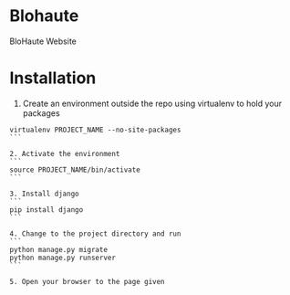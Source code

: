 Blohaute
========

BloHaute Website

Installation
============

1. Create an environment outside the repo using virtualenv to hold your packages
````
virtualenv PROJECT_NAME --no-site-packages
```

2. Activate the environment
```
source PROJECT_NAME/bin/activate
```

3. Install django
```
pip install django
```

4. Change to the project directory and run
```
python manage.py migrate
python manage.py runserver
```

5. Open your browser to the page given
